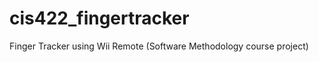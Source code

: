 cis422_fingertracker
====================

Finger Tracker using Wii Remote (Software Methodology course project)

